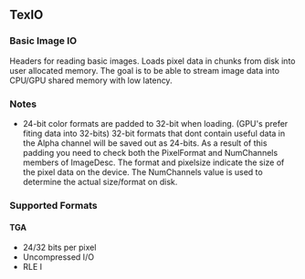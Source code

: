 ## TexIO
### Basic Image IO

Headers for reading basic images.
Loads pixel data in chunks from disk into user allocated memory.
The goal is to be able to stream image data into CPU/GPU shared memory with low latency.

### Notes
- 24-bit color formats are padded to 32-bit when loading. (GPU's prefer fiting data into 32-bits)
32-bit formats that dont contain useful data in the Alpha channel will be saved out as 24-bits.
As a result of this padding you need to check both the PixelFormat and NumChannels members of ImageDesc.
The format and pixelsize indicate the size of the pixel data on the device.
The NumChannels value is used to determine the actual size/format on disk.

### Supported Formats
#### TGA
- 24/32 bits per pixel
- Uncompressed I/O
- RLE I

